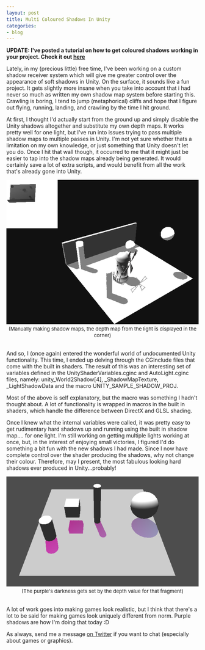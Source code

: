 ```yaml
---
layout: post
title: Multi Coloured Shadows In Unity
categories:
- blog
---
```


**UPDATE&#58; I've posted a tutorial on how to get coloured shadows working in your project. Check it out [here](http://kylehalladay.com/all/blog/2014/05/16/Coloured-Shadows-In-Unity.html)**

Lately, in my (precious little) free time, I've been working on a custom shadow receiver system which will give me greater control over the appearance of soft shadows in Unity. On the surface, it sounds like a fun project. It gets slightly more insane when you take into account that i had never so much as written my own shadow map system before starting this. Crawling is boring, I tend to jump (metaphorical) cliffs and hope that I figure out flying, running, landing, and crawling by the time I hit ground. 

At first, I thought I'd actually start from the ground up and simply disable the Unity shadows altogether and substitute my own depth maps. It works pretty well for one light, but I've run into issues trying to pass multiple shadow maps to multiple passes in Unity. I'm not yet sure whether thats a limitation on my own knowledge, or just something that Unity doesn't let you do. Once I hit that wall though, it occurred to me that it might just be easier to tap into the shadow maps already being generated. It would certainly save a lot of extra scripts, and would benefit from all the work that's already gone into Unity. 

<div align="center">
	<img src="/images/post_images/2013-08-13/shadowmap.png" /><br>
	<font size="2">
	(Manually making shadow maps, the depth map from the light is displayed in the corner)
	</font>
</div>
<br>

And so, I (once again) entered the wonderful world of undocumented Unity functionality. This time, I ended up delving through the CGInclude files that come with the built in shaders. The result of this was an interesting set of variables defined in the UnityShaderVariables.cginc and AutoLight.cginc files, namely: unity_World2Shadow&#91;4&#93;, _ShadowMapTexture, _LightShadowData and the macro UNITY_SAMPLE_SHADOW_PROJ.

Most of the above is self explanatory, but the macro was something I hadn't thought about. A lot of functionality is wrapped in macros in the built in shaders, which handle the difference between DirectX and GLSL shading. 

Once I knew what the internal variables were called, it was pretty easy to get rudimentary hard shadows up and running using the built in shadow map.... for one light. I'm still working on getting multiple lights working at once, but, in the interest of enjoying small victories, I figured I'd do something a bit fun with the new shadows I had made. Since I now have complete control over the shader producing the shadows, why not change their colour. Therefore, may I present, the most fabulous looking hard shadows ever produced in Unity...probably!

<div align="center">
	<img src="/images/post_images/2013-08-13/multi-shadows.png" /><br>
	<font size="2">
	(The purple's darkness gets set by the depth value for that fragment)
	</font>
</div>
<br>

A lot of work goes into making games look realistic, but I think that there's a lot to be said for making games look uniquely different from norm. Purple shadows are how I'm doing that today :D

As always, send me a message [on Twitter](http://twitter.com/khalladay) if you want to chat (especially about games or graphics).
